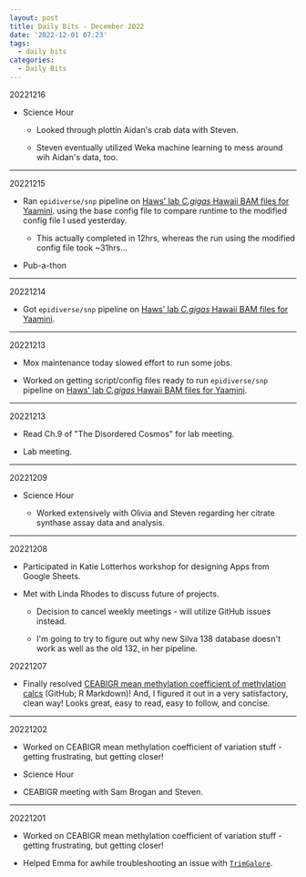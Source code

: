 ```yaml
---
layout: post
title: Daily Bits - December 2022
date: '2022-12-01 07:23'
tags: 
  - daily bits
categories: 
  - Daily Bits
---
```


20221216

- Science Hour

  - Looked through plottin Aidan's crab data with Steven.

  - Steven eventually utilized Weka machine learning to mess around wih Aidan's data, too.

---

20221215

- Ran `epidiverse/snp` pipeline on [Haws' lab _C.gigas_ Hawaii BAM files for Yaamini](https://github.com/RobertsLab/resources/issues/1558). using the base config file to compare runtime to the modified config file I used yesterday.

  - This actually completed in 12hrs, whereas the run using the modified config file took ~31hrs...

- Pub-a-thon

---

20221214

- Got `epidiverse/snp` pipeline on [Haws' lab _C.gigas_ Hawaii BAM files for Yaamini](https://github.com/RobertsLab/resources/issues/1558).

---

20221213

- Mox maintenance today slowed effort to run some jobs.

- Worked on getting script/config files ready to run `epidiverse/snp` pipeline on [Haws' lab _C.gigas_ Hawaii BAM files for Yaamini](https://github.com/RobertsLab/resources/issues/1558).

---

20221213

- Read Ch.9 of "The Disordered Cosmos" for lab meeting.

- Lab meeting.

---

20221209

- Science Hour

  - Worked extensively with Olivia and Steven regarding her citrate synthase assay data and analysis.

---

20221208

- Participated in Katie Lotterhos workshop for designing Apps from Google Sheets.

- Met with Linda Rhodes to discuss future of projects.

  - Decision to cancel weekly meetings - will utilize GitHub issues instead.

  - I'm going to try to figure out why new Silva 138 database doesn't work as well as the old 132, in her pipeline.

20221207

- Finally resolved [CEABIGR mean methylation coefficient of methylation calcs](https://github.com/sr320/ceabigr/blob/main/code/40-gene-methylation.Rmd) (GitHub; R Markdown)! And, I figured it out in a very satisfactory, clean way! Looks great, easy to read, easy to follow, and concise.

---

20221202

- Worked on CEABIGR mean methylation coefficient of variation stuff - getting frustrating, but getting closer!

- Science Hour

- CEABIGR meeting with Sam Brogan and Steven.

---

20221201

- Worked on CEABIGR mean methylation coefficient of variation stuff - getting frustrating, but getting closer!

- Helped Emma for awhile troubleshooting an issue with [`TrimGalore`](https://github.com/FelixKrueger/TrimGalore).


